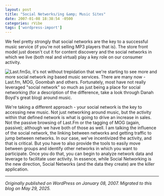 ```yaml
---
layout: post
title: "Social Networks/ing &amp; Music Sites"
date: 2007-01-08 18:38:54 -0500
categories: rVibe
tags: ['wordpress-import']
---
```


We feel pretty strongly that social networks are the key to a successful music service (if you're not selling MP3 players that is). The store front model just doesn't cut it for content discovery and the social networks in which we live (both real and virtual) play a key role on our consumer activity. 

![Last.fm](http://meansofproduction.wordpress.com/wp-content/uploads/2007/01/lastfm.thumbnail.gif)So, it's not without trepidation that we're starting to see more and more social network _ing_ based music services. There are many now - Last.fm, MOG, Goombah and others. Fortunately, most have not really leveraged "social network" so much as just being a place for social networking (for a description of the difference, take a look through Danah Boyd's great blog) around music.

We're taking a different approach - your social network is the key to accessing new music. Not just networking around music, but the activity within that defined network is what is going to drive an increase in sales. Not the passive browsing of Last.Fm or the tagging of MOG (again, passive); although we have both of those as well. I am talking the influence of the social network, the linking between networks and getting traffic to jump between networks. In our case, we've incentivized the activity, and that is critical. But you have to also provide the tools to easily move between groups and identify other networks in which you want to participate. Once you do that, you can begin to analyze network data and leverage to facilitate user activity. In essence, while Social Networking is the new direction, Social Networks (and the data they create) are the killer application.

---

*Originally published on WordPress on January 08, 2007. Migrated to this blog on May 29, 2025.*
